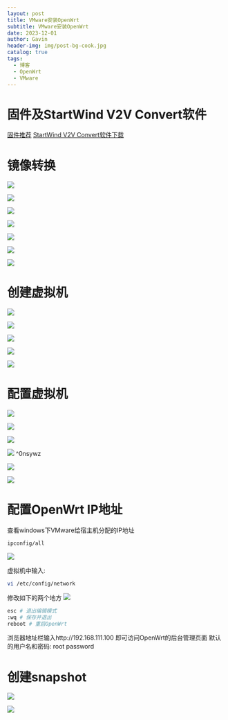 ```yaml
---
layout: post
title: VMware安装OpenWrt
subtitle: VMware安装OpenWrt
date: 2023-12-01
author: Gavin
header-img: img/post-bg-cook.jpg
catalog: true
tags:
  - 博客
  - OpenWrt
  - VMware
---
```

# 固件及StartWind V2V Convert软件
[固件推荐](https://www.right.com.cn/forum/thread-4053752-1-1.html)
[StartWind V2V Convert软件下载](https://www.alipan.com/s/q77N2E5vh1r)
# 镜像转换
![](https://obsidiantuchuanggavin.oss-cn-beijing.aliyuncs.com/img/Pasted%20image%2020231201231535.png)

![](https://obsidiantuchuanggavin.oss-cn-beijing.aliyuncs.com/img/Pasted%20image%2020231201231609.png)

![](https://obsidiantuchuanggavin.oss-cn-beijing.aliyuncs.com/img/Pasted%20image%2020231201231723.png)

![](https://obsidiantuchuanggavin.oss-cn-beijing.aliyuncs.com/img/Pasted%20image%2020231201231738.png)

![](https://obsidiantuchuanggavin.oss-cn-beijing.aliyuncs.com/img/Pasted%20image%2020231201231748.png)

![](https://obsidiantuchuanggavin.oss-cn-beijing.aliyuncs.com/img/Pasted%20image%2020231201231803.png)

![](https://obsidiantuchuanggavin.oss-cn-beijing.aliyuncs.com/img/Pasted%20image%2020231201231817.png)
# 创建虚拟机
![](https://obsidiantuchuanggavin.oss-cn-beijing.aliyuncs.com/img/Pasted%20image%2020231201231838.png)

![](https://obsidiantuchuanggavin.oss-cn-beijing.aliyuncs.com/img/Pasted%20image%2020231201231859.png)

![](https://obsidiantuchuanggavin.oss-cn-beijing.aliyuncs.com/img/Pasted%20image%2020231201231913.png)

![](https://obsidiantuchuanggavin.oss-cn-beijing.aliyuncs.com/img/Pasted%20image%2020231201231931.png)

![](https://obsidiantuchuanggavin.oss-cn-beijing.aliyuncs.com/img/Pasted%20image%2020231201231940.png)


# 配置虚拟机
![](https://obsidiantuchuanggavin.oss-cn-beijing.aliyuncs.com/img/Pasted%20image%2020231201231954.png)

![](https://obsidiantuchuanggavin.oss-cn-beijing.aliyuncs.com/img/Pasted%20image%2020231201232014.png)

![](https://obsidiantuchuanggavin.oss-cn-beijing.aliyuncs.com/img/Pasted%20image%2020231201232035.png)

![](https://obsidiantuchuanggavin.oss-cn-beijing.aliyuncs.com/img/Pasted%20image%2020231201232048.png) ^0nsywz

![](https://obsidiantuchuanggavin.oss-cn-beijing.aliyuncs.com/img/Pasted%20image%2020231201232109.png)

![](https://obsidiantuchuanggavin.oss-cn-beijing.aliyuncs.com/img/Pasted%20image%2020231201232121.png)
# 配置OpenWrt IP地址
查看windows下VMware给宿主机分配的IP地址
```sh
ipconfig/all
```

![](https://obsidiantuchuanggavin.oss-cn-beijing.aliyuncs.com/img/Pasted%20image%2020231201232227.png)

虚拟机中输入: 
```sh
vi /etc/config/network
```

修改如下的两个地方
![](https://obsidiantuchuanggavin.oss-cn-beijing.aliyuncs.com/img/Pasted%20image%2020231201232327.png)

```sh
esc # 退出编辑模式
:wq # 保存并退出
reboot # 重启OpenWrt
```

浏览器地址栏输入http://192.168.111.100 即可访问OpenWrt的后台管理页面
默认的用户名和密码: 
root
password
# 创建snapshot

![](https://obsidiantuchuanggavin.oss-cn-beijing.aliyuncs.com/img/Pasted%20image%2020231201232515.png)

![](https://obsidiantuchuanggavin.oss-cn-beijing.aliyuncs.com/img/Pasted%20image%2020231201232534.png)